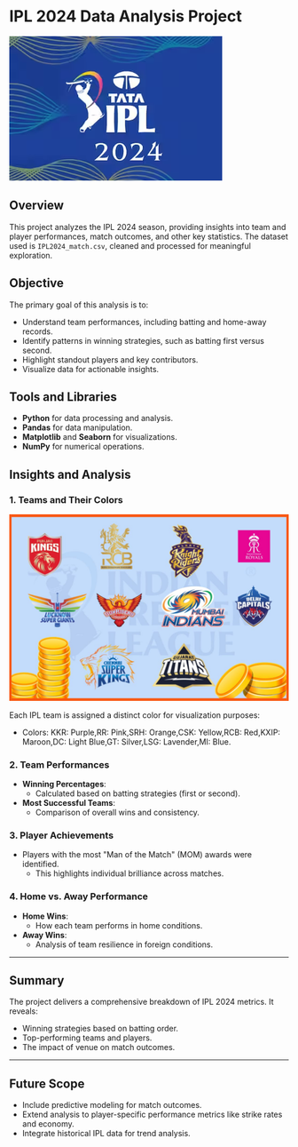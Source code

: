 # IPL 2024 Data Analysis Project

![ipl_logo](TATA_IPL_2024_Logo.png)

## Overview
This project analyzes the IPL 2024 season, providing insights into team and player performances, match outcomes, and other key statistics. The dataset used is `IPL2024_match.csv`, cleaned and processed for meaningful exploration.

## Objective
The primary goal of this analysis is to:
- Understand team performances, including batting and home-away records.
- Identify patterns in winning strategies, such as batting first versus second.
- Highlight standout players and key contributors.
- Visualize data for actionable insights.

## Tools and Libraries
- **Python** for data processing and analysis.
- **Pandas** for data manipulation.
- **Matplotlib** and **Seaborn** for visualizations.
- **NumPy** for numerical operations.

## Insights and Analysis

### 1. Teams and Their Colors

![ipl_teams](ipl_teams.jpg)

Each IPL team is assigned a distinct color for visualization purposes:
- Colors: KKR: Purple,RR: Pink,SRH: Orange,CSK: Yellow,RCB: Red,KXIP: Maroon,DC: Light Blue,GT: Silver,LSG: Lavender,MI: Blue.

### 2. Team Performances
- **Winning Percentages**:
  - Calculated based on batting strategies (first or second).
- **Most Successful Teams**:
  - Comparison of overall wins and consistency.

### 3. Player Achievements
- Players with the most "Man of the Match" (MOM) awards were identified.
  - This highlights individual brilliance across matches.

### 4. Home vs. Away Performance
- **Home Wins**:
  - How each team performs in home conditions.
- **Away Wins**:
  - Analysis of team resilience in foreign conditions.

---

## Summary
The project delivers a comprehensive breakdown of IPL 2024 metrics. It reveals:
- Winning strategies based on batting order.
- Top-performing teams and players.
- The impact of venue on match outcomes.

---

## Future Scope
- Include predictive modeling for match outcomes.
- Extend analysis to player-specific performance metrics like strike rates and economy.
- Integrate historical IPL data for trend analysis.

